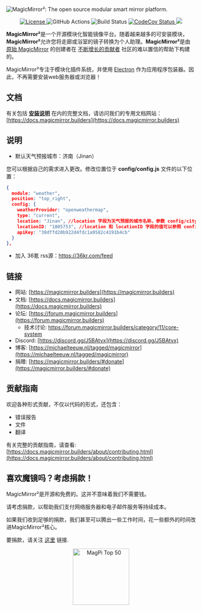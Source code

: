 ![MagicMirror²: The open source modular smart mirror platform. ](.github/header.png)

<p style="text-align: center">
  <a href="https://choosealicense.com/licenses/mit">
		<img src="https://img.shields.io/badge/license-MIT-blue.svg" alt="License">
	</a>
	<img src="https://img.shields.io/github/actions/workflow/status/michmich/magicmirror/automated-tests.yaml" alt="GitHub Actions">
	<img src="https://img.shields.io/github/checks-status/michmich/magicmirror/master" alt="Build Status">
	<a href="https://codecov.io/gh/MichMich/MagicMirror">
		<img src="https://codecov.io/gh/MichMich/MagicMirror/branch/master/graph/badge.svg?token=LEG1KitZR6" alt="CodeCov Status"/>
	</a>
	<a href="https://github.com/MichMich/MagicMirror">
		<img src="https://img.shields.io/github/stars/michmich/magicmirror?style=social">
	</a>
</p>

**MagicMirror²**是一个开源模块化智能镜像平台。随着越来越多的可安装模块，**MagicMirror²**允许您将走廊或浴室的镜子转换为个人助理。**MagicMirror²**是由 [原始 MagicMirror](https://michaelteeuw.nl/tagged/magicmirror) 的创建者在 [不断增长的贡献者](https://github.com/MichMich/MagicMirror/graphs/contributors) 社区的难以置信的帮助下构建的。

MagicMirror²专注于模块化插件系统，并使用 [Electron](https://www.electronjs.org/) 作为应用程序包装器。因此，不再需要安装web服务器或浏览器！

## 文档

有关包括 **[安装说明](https://docs.magicmirror.builders/getting-started/installation.html)** 在内的完整文档，请访问我们的专用文档网站：[https://docs.magicmirror.builders](https://docs.magicmirror.builders)

## 说明

- 默认天气预报城市：济南（Jinan）

您可以根据自己的需求进入更改。修改位置位于 **config/config.js** 文件的以下位置：

```json
{
  module: "weather",
  position: "top_right",
  config: {
    weatherProvider: "openweathermap",
    type: "current",
    location: "Jinan", //location 字段为天气预报的城市名称，参数 config/city.list.json 文件中的 name 字段进行设置
    locationID: "1805753", //location 和 locationID 字段的值可以参照 config/city.list.json 文件中的ID进行设置。
    apiKey: "30dffd20b922d4fdc1a9582c4191b4cb"
  }
},
```

- 加入 36氪 rss源：https://36kr.com/feed

## 链接

- 网站: [https://magicmirror.builders](https://magicmirror.builders)
- 文档: [https://docs.magicmirror.builders](https://docs.magicmirror.builders)
- 论坛: [https://forum.magicmirror.builders](https://forum.magicmirror.builders)
  - 技术讨论: https://forum.magicmirror.builders/category/11/core-system
- Discord: [https://discord.gg/J5BAtvx](https://discord.gg/J5BAtvx)
- 博客: [https://michaelteeuw.nl/tagged/magicmirror](https://michaelteeuw.nl/tagged/magicmirror)
- 捐赠: [https://magicmirror.builders/#donate](https://magicmirror.builders/#donate)

## 贡献指南

欢迎各种形式贡献，不仅以代码的形式，还包含：

- 错误报告
- 文件
- 翻译

有关完整的贡献指南，请查看: [https://docs.magicmirror.builders/about/contributing.html](https://docs.magicmirror.builders/about/contributing.html)

## 喜欢魔镜吗？考虑捐款！

MagicMirror²是开源和免费的。这并不意味着我们不需要钱。

请考虑捐款，以帮助我们支付网络服务器和电子邮件服务等持续成本。

如果我们收到足够的捐款，我们甚至可以腾出一些工作时间，花一些额外的时间改进MagicMirror²核心。

要捐款，请关注 [这里](https://www.paypal.com/cgi-bin/webscr?cmd=_s-xclick&hosted_button_id=G5D8E9MR5DTD2&source=url) 链接.

<p style="text-align: center">
	<a href="https://forum.magicmirror.builders/topic/728/magicmirror-is-voted-number-1-in-the-magpi-top-50"><img src="https://magicmirror.builders/img/magpi-best-watermark-custom.png" width="150" alt="MagPi Top 50"></a>
</p>
